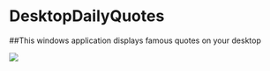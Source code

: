 # DesktopDailyQuotes
##This windows application displays famous quotes on your desktop

<img src="https://github.com/frankodoom/DesktopDailyQuotes/blob/master/screenshots/desktop.png"/>
